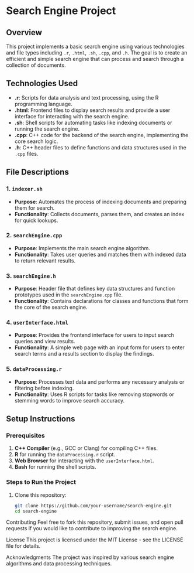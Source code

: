 # Search Engine Project

## Overview
This project implements a basic search engine using various technologies and file types including `.r`, `.html`, `.sh`, `.cpp`, and `.h`. The goal is to create an efficient and simple search engine that can process and search through a collection of documents.

## Technologies Used
- **.r**: Scripts for data analysis and text processing, using the R programming language.
- **.html**: Frontend files to display search results and provide a user interface for interacting with the search engine.
- **.sh**: Shell scripts for automating tasks like indexing documents or running the search engine.
- **.cpp**: C++ code for the backend of the search engine, implementing the core search logic.
- **.h**: C++ header files to define functions and data structures used in the `.cpp` files.

## File Descriptions
### 1. `indexer.sh`
- **Purpose**: Automates the process of indexing documents and preparing them for search.
- **Functionality**: Collects documents, parses them, and creates an index for quick lookups.

### 2. `searchEngine.cpp`
- **Purpose**: Implements the main search engine algorithm.
- **Functionality**: Takes user queries and matches them with indexed data to return relevant results.

### 3. `searchEngine.h`
- **Purpose**: Header file that defines key data structures and function prototypes used in the `searchEngine.cpp` file.
- **Functionality**: Contains declarations for classes and functions that form the core of the search engine.

### 4. `userInterface.html`
- **Purpose**: Provides the frontend interface for users to input search queries and view results.
- **Functionality**: A simple web page with an input form for users to enter search terms and a results section to display the findings.

### 5. `dataProcessing.r`
- **Purpose**: Processes text data and performs any necessary analysis or filtering before indexing.
- **Functionality**: Uses R scripts for tasks like removing stopwords or stemming words to improve search accuracy.

## Setup Instructions

### Prerequisites
1. **C++ Compiler** (e.g., GCC or Clang) for compiling C++ files.
2. **R** for running the `dataProcessing.r` script.
3. **Web Browser** for interacting with the `userInterface.html`.
4. **Bash** for running the shell scripts.

### Steps to Run the Project
1. Clone this repository:
   ```bash
   git clone https://github.com/your-username/search-engine.git
   cd search-engine

Contributing
Feel free to fork this repository, submit issues, and open pull requests if you would like to contribute to improving the search engine.

License
This project is licensed under the MIT License - see the LICENSE file for details.

Acknowledgments
The project was inspired by various search engine algorithms and data processing techniques.
